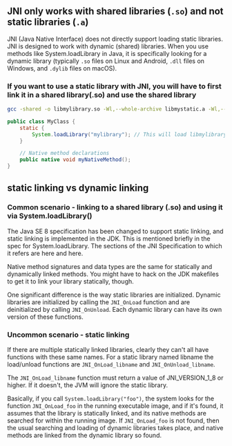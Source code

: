 

## JNI only works with shared libraries (`.so`) and not static libraries (`.a`)

JNI (Java Native Interface) does not directly support loading static libraries. JNI is designed to work with dynamic (shared) libraries. When you use methods like System.loadLibrary in Java, it is specifically looking for a dynamic library (typically `.so` files on Linux and Android, `.dll` files on Windows, and `.dylib` files on macOS).

### If you want to use a static library with JNI, you will have to first link it in a shared library(.so) and use the shared library


```sh
gcc -shared -o libmylibrary.so -Wl,--whole-archive libmystatic.a -Wl,--no-whole-archive -I${JAVA_HOME}/include -I${JAVA_HOME}/include/linux my_jni_code.c
```
```java
public class MyClass {
    static {
        System.loadLibrary("mylibrary"); // This will load libmylibrary.so or mylibrary.dll
    }

    // Native method declarations
    public native void myNativeMethod();
}
```


## static linking vs dynamic linking

### Common scenario - linking to a shared library (.so) and using it via System.loadLibrary()

The Java SE 8 specification has been changed to support static linking, and static linking is implemented in the JDK. This is mentioned briefly in the spec for System.loadLibrary. The sections of the JNI Specification to which it refers are here and here.

Native method signatures and data types are the same for statically and dynamically linked methods. You might have to hack on the JDK makefiles to get it to link your library statically, though.

One significant difference is the way static libraries are initialized. Dynamic libraries are initialized by calling the `JNI_OnLoad` function and are deinitialized by calling `JNI_OnUnload`. Each dynamic library can have its own version of these functions. 




### Uncommon scenario - static linking

If there are multiple statically linked libraries, clearly they can't all have functions with these same names. For a static library named libname the load/unload functions are `JNI_OnLoad_libname` and `JNI_OnUnload_libname`.

The `JNI_OnLoad_libname` function must return a value of JNI_VERSION_1_8 or higher. If it doesn't, the JVM will ignore the static library.

Basically, if you call `System.loadLibrary("foo")`, the system looks for the function `JNI_OnLoad_foo` in the running executable image, and if it's found, it assumes that the library is statically linked, and its native methods are searched for within the running image. If `JNI_OnLoad_foo` is not found, then the usual searching and loading of dynamic libraries takes place, and native methods are linked from the dynamic library so found.

